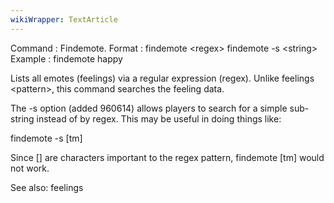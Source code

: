 ```yaml
---
wikiWrapper: TextArticle
---
```

Command : Findemote.
Format  : findemote &lt;regex&gt;
          findemote -s &lt;string&gt;
Example : findemote happy

Lists all emotes (feelings) via a regular expression (regex).  Unlike 
feelings &lt;pattern&gt;, this command searches the feeling data.

The -s option (added 960614) allows players to search for a simple sub-string
instead of by regex.  This may be useful in doing things like:

findemote -s [tm]

Since [] are characters important to the regex pattern, findemote [tm] would
not work.

See also: feelings
